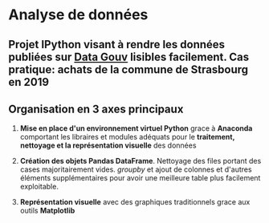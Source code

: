 # Analyse de données

## Projet IPython visant à rendre les données publiées sur [Data Gouv](https://www.data.gouv.fr/fr/datasets/achats-des-principales-communes-francaises-en-2019/) lisibles facilement. Cas pratique: achats de la commune de Strasbourg en 2019

## Organisation en 3 axes principaux

1. ****Mise en place d'un environnement virtuel Python**** grace à ****Anaconda**** comportant les libraires et modules adéquats pour le ****traitement, nettoyage et la représentation visuelle**** des données

2. ****Création des objets Pandas DataFrame****.
Nettoyage des files portant des cases majoritairement vides. _groupby_ et ajout de colonnes et d'autres éléments supplémentaires pour avoir une meilleure table plus facilement exploitable.

1. ****Représentation visuelle**** avec des graphiques traditionnels grace aux outils ****Matplotlib****
    